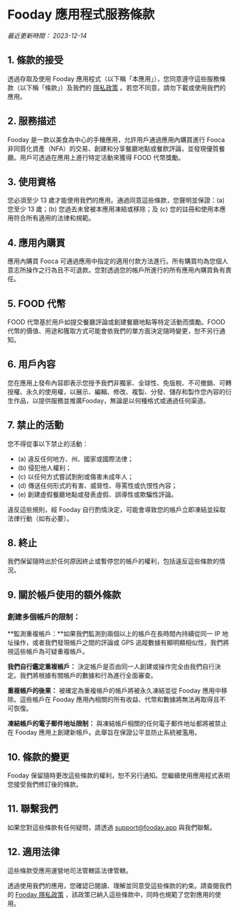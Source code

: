 # Fooday 應用程式服務條款

_最近更新時間： 2023-12-14_

## 1. 條款的接受

透過存取及使用 Fooday 應用程式（以下稱「本應用」），您同意遵守這些服務條款（以下稱「條款」）及我們的 [隱私政策](/privacy-policy) 。若您不同意，請勿下載或使用我們的應用。

## 2. 服務描述

Fooday 是一款以美食為中心的手機應用，允許用戶通過應用內購買進行 Fooca 非同質化資產（NFA）的交易、創建和分享餐廳地點或餐飲評論，並發現優質餐廳。用戶可透過在應用上進行特定活動來獲得 FOOD 代幣獎勵。

## 3. 使用資格

您必須至少 13 歲才能使用我們的應用。通過同意這些條款，您聲明並保證：(a) 您至少 13 歲；(b) 您過去未曾被本應用凍結或移除；及 (c) 您的註冊和使用本應用符合所有適用的法律和規範。

## 4. 應用內購買

應用內購買 Fooca 可通過應用中指定的適用付款方法進行。所有購買均為您個人意志所操作之行為且不可退款。您對透過您的帳戶所進行的所有應用內購買負有責任。

## 5. FOOD 代幣

FOOD 代幣基於用戶如提交餐廳評論或創建餐廳地點等特定活動而獎勵。FOOD 代幣的價值、用途和獲取方式可能會依我們的單方面決定隨時變更，恕不另行通知。

## 6. 用戶內容

您在應用上發布內容即表示您授予我們非獨家、全球性、免版稅、不可撤銷、可轉授權、永久的使用權，以展示、編輯、修改、複製、分發、儲存和製作您內容的衍生作品，以提供服務並推廣Fooday，無論是以何種格式或通過任何渠道。

## 7. 禁止的活動

您不得從事以下禁止的活動：

- (a) 違反任何地方、州、國家或國際法律；
- (b) 侵犯他人權利；
- (c) 以任何方式嘗試剝削或傷害未成年人；
- (d) 傳送任何形式的有害、威脅性、辱罵性或仇恨性內容；
- (e) 創建虛假餐廳地點或發表虛假、誤導性或欺騙性評論。

違反這些規則，經 Fooday 自行酌情決定，可能會導致您的帳戶立即凍結並採取法律行動（如有必要）。

## 8. 終止

我們保留隨時出於任何原因終止或暫停您的帳戶的權利，包括違反這些條款的情況。

## 9. 關於帳戶使用的額外條款

### 創建多個帳戶的限制：

**監測重複帳戶：**如果我們監測到兩個以上的帳戶在長時間內持續從同一 IP 地址操作，或者我們發現帳戶之間的評論或 GPS 追蹤數據有顯明顯相似性，我們將視這些帳戶為可疑重複帳戶。

**我們自行鑑定重複帳戶：** 決定帳戶是否由同一人創建或操作完全由我們自行決定。我們將根據有關帳戶的數據和行為進行全面審查。

**重複帳戶的後果：** 被確定為重複帳戶的帳戶將被永久凍結並從 Fooday 應用中移除。這些帳戶在 Fooday 應用內相關的所有收益、代幣和數據將無法再取得且不可恢復。

**凍結帳戶的電子郵件地址限制：** 與凍結帳戶相關的任何電子郵件地址都將被禁止在 Fooday 應用上創建新帳戶。此舉旨在保證公平並防止系統被濫用。

## 10. 條款的變更

Fooday 保留隨時更改這些條款的權利，恕不另行通知。您繼續使用應用程式表明您接受我們修訂後的條款。

## 11. 聯繫我們

如果您對這些條款有任何疑問，請透過 [support@fooday.app](mailto:support@fooday.app) 與我們聯繫。

## 12. 適用法律

這些條款受應用運營地司法管轄區法律管轄。

透過使用我們的應用，您確認已閱讀、理解並同意受這些條款的約束。請查閱我們的 [Fooday 隱私政策](/privacy-policy) ，該政策已納入這些條款中，同時也規範了您對應用的使用。
